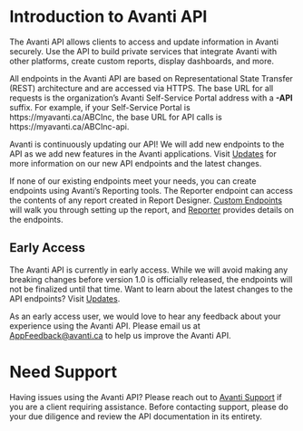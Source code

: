 # Introduction to Avanti API

The Avanti API allows clients to access and update information in Avanti securely. Use the API to build private services that integrate Avanti with other platforms, create custom reports, display dashboards, and more.

All endpoints in the Avanti API are based on Representational State Transfer (REST) architecture and are accessed via HTTPS. The base URL for all requests is the organization’s Avanti Self-Service Portal address with a **-API** suffix. For example, if your Self-Service Portal is https&#58;//myavanti.ca/ABCInc, the base URL for API calls is https&#58;//myavanti.ca/ABCInc-api.

Avanti is continuously updating our API! We will add new endpoints to the API as we add new features in the Avanti applications. Visit [Updates](/docs/updates.md) for more information on our new API endpoints and the latest changes.

If none of our existing endpoints meet your needs, you can create endpoints using Avanti’s Reporting tools. The Reporter endpoint can access the contents of any report created in Report Designer. [Custom Endpoints](/docs/custom-endpoints.md) will walk you through setting up the report, and [Reporter](/reference/main.v1.json/paths/~1v1~1Reporter~1%7Bid%7D/get) provides details on the endpoints. 

## Early Access

The Avanti API is currently in early access. While we will avoid making any breaking changes before version 1.0 is officially released, the endpoints will not be finalized until that time. Want to learn about the latest changes to the API endpoints? Visit [Updates](/docs/updates.md). 

As an early access user, we would love to hear any feedback about your experience using the Avanti API. Please email us at [AppFeedback@avanti.ca](mailto:appfeedback@avanti.ca) to help us improve the Avanti API. 

# Need Support

Having issues using the Avanti API? Please reach out to [Avanti Support](mailto:support@avanti.ca) if you are a client requiring assistance. Before contacting support, please do your due diligence and review the API documentation in its entirety.
